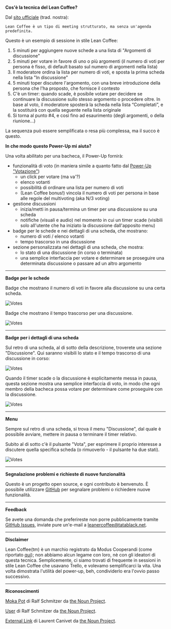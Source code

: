 **Cos'è la tecnica del Lean Coffee?**

Dal [sito ufficiale](http://leancoffee.org/) (trad. nostra):

    Lean Coffee è un tipo di meeting strutturato, ma senza un'agenda predefinita.

Questo è un esempio di sessione in stile Lean Coffee:

1. 5 minuti per aggiungere nuove schede a una lista di "Argomenti di discussione"
2. 5 minuti per votare in favore di uno o più argomenti (il numero di voti per persona è fisso, di default basato sul numero di argomenti nella lista)
3. Il moderatore ordina la lista per numero di voti, e sposta la prima scheda nella lista "In discussione"
4. 5 minuti toper discutere l'argomento, con una breve introduzione della persona che l'ha proposto, che fornisce il contesto 
5. C'è un timer: quando scade, è posibile votare per decidere se continuare la discussione sullo stesso argomento o procedere oltre. In base al voto, il moderatore sposterà la scheda nella lista “Completati”, e la sostituirà con quella seguente nella lista originale
6. Si torna al punto #4, e così fino ad esaurimento (degli argomenti, o della riunione...)

La sequenza può essere semplificata o resa più complessa, ma il succo è questo.

**In che modo questo Power-Up mi aiuta?**

Una volta abilitato per una bacheca, il Power-Up fornirà:

- funzionalità di voto (in maniera simile a quanto fatto dal [Power-Up "Votazione"](http://info.trello.com/power-ups/voting))
    - un click per votare (ma va'?)
    - elenco votanti
    - possibilità di ordinare una lista per numero di voti
    - (Lean Coffee bonus!) vincola il numero di voti per persona in base alle regole del multivoting (aka N/3 voting)
- gestione discussioni
    - inizia/metti in pausa/termina un timer per una discussione su una scheda
    - notifiche (visuali e audio) nel momento in cui un timer scade (visibili solo all'utente che ha iniziato la discussione dall'apposito menu)
- badge per le schede e nei dettagli di una scheda, che mostrano:
    - numero di voti / elenco votanti
    - tempo trascorso in una discussione
- sezione personalizzata nei dettagli di una scheda, che mostra:
    - lo stato di una discussione (in corso o terminata)
    - una semplice interfaccia per votare e determinare se proseguire una determinata discussione o passare ad un altro argomento

---

**Badge per le schede**

Badge che mostrano il numero di voti in favore alla discussione su una certa scheda.

![Votes][CardBadgeVote]

Badge che mostrano il tempo trascorso per una discussione.

![Votes][CardBadgeElapsed]

---

**Badge per i dettagli di una scheda**

Sul retro di una scheda, al di sotto della descrizione, troverete una sezione "Discussione". Qui saranno visibili lo stato e il tempo trascorso di una discussione in corso:

![Votes][CardBackSectionOngoing]

Quando il timer scade o la discussione è esplicitamente messa in pausa, questa sezione mostra una semplice interfaccia di voto, in modo che ogni membro della bacheca possa votare per determinare come proseguire con la discussione.

![Votes][CardBackSectionPaused]

---

**Menu**

Sempre sul retro di una scheda, si trova il menu "Discussione", dal quale è possibile avviare, mettere in pausa o terminare il timer relativo.

Subito al di sotto c'è il pulsante "Vota", per esprimere il proprio interesse a discutere quella specifica scheda (o rimuoverlo - il pulsante ha due stati).

![Votes][PowerUpButtons]

[CardBadgeVote]: https://leaner-coffee.tatablack.net/assets/listings/it/card_badge_vote.png
[CardBadgeElapsed]: https://leaner-coffee.tatablack.net/assets/listings/it/card_badge_elapsed.png
[CardBackSectionOngoing]: https://leaner-coffee.tatablack.net/assets/listings/it/card_back_section_ongoing.png
[CardBackSectionPaused]: https://leaner-coffee.tatablack.net/assets/listings/it/card_back_section_paused.png
[PowerUpButtons]: https://leaner-coffee.tatablack.net/assets/listings/it/power_up_buttons.png

---

**Segnalazione problemi e richieste di nuove funzionalità**

Questo è un progetto open source, e ogni contributo è benvenuto.
È possibile utilizzare [GitHub](https://github.com/tatablack/leaner-coffee-powerup/issues) per segnalare problemi o richiedere nuove funzionalità.

---

**Feedback**

Se avete una domanda che preferireste non porre pubblicamente tramite [GitHub Issues](https://github.com/tatablack/leaner-coffee-powerup/issues), inviate pure un'e-mail a [leanercoffee@tatablack.net](mailto:leanercoffee@tatablack.net).

---

**Disclaimer**

Lean Coffee(tm) è un marchio registrato da Modus Cooperandi (come riportato [qui](http://leancoffee.org/)); non abbiamo alcun legame con loro, nè con gli ideatori di questa tecnica. Semplicemente, ci siamo trovati di frequente in sessioni in stile Lean Coffee che usavano Trello, e volevamo semplificarci la vita. Una volta dimostrata l'utilità del power-up, beh, condividerlo era l'ovvio passo successivo.

---

**Riconoscimenti**

[Moka Pot](https://thenounproject.com/ralfschmitzer/collection/coffee-bar/?i=628401 "Moka Pot") di Ralf Schmitzer da [the Noun Project](https://thenounproject.com/ "The Noun Project").

[User](https://thenounproject.com/icon/user-433684/ "User") di Ralf Schmitzer da [the Noun Project](https://thenounproject.com/ "The Noun Project").

[External Link](https://thenounproject.com/term/external-link/189137/ "External Link") di Laurent Canivet da [the Noun Project](https://thenounproject.com/ "The Noun Project").
